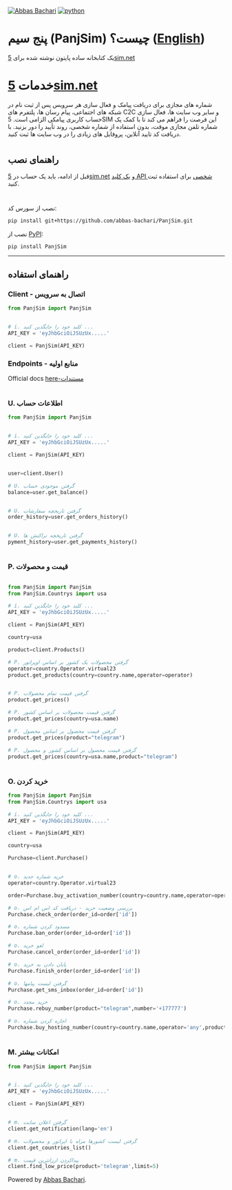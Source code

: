 [![Abbas Bachari](https://img.shields.io/badge/Abbas%20Bachari-PanjSim-green?style=plastic&logo=codemagic)](https://github.com/abbas-bachari/PanjSim)
[![python](https://img.shields.io/badge/Python%20-3.7+-green?style=plastic&logo=Python)](https://python.org)

# پنج سیم (PanjSim) چیست؟ ([English](https://github.com/abbas-bachari/PanjSim))
یک کتابخانه ساده پایتون نوشته شده برای [5sim.net](https://5sim.net)
#

# خدمات [5sim.net](https://5sim.net)
شماره های مجازی برای دریافت پیامک و فعال سازی هر سرویس
پس از ثبت نام در شبکه های اجتماعی، پیام رسان ها، پلتفرم های C2C و سایر وب سایت ها، فعال سازی حساب کاربری پیامکی الزامی است. 5SIM این فرصت را فراهم می کند تا با کمک یک شماره تلفن مجازی موقت، بدون استفاده از شماره شخصی، روند تأیید را دور بزنید. با دریافت کد تایید آنلاین، پروفایل های زیادی را در وب سایت ها ثبت کنید.

#

## راهنمای نصب
قبل از ادامه، باید یک حساب در [5sim.net](https://5sim.net/) و [یک کلید API شخصی](https://5sim.net/settings/security) برای استفاده ثبت کنید. 
#

نصب از سورس کد:

``` bash
pip install git+https://github.com/abbas-bachari/PanjSim.git
```

نصب از  [PyPI](https://pypi.org/project/PanjSim/):

```bash
pip install PanjSim
```
<hr>

## راهنمای استفاده

###  Client - اتصال به سرویس

```python
from PanjSim import PanjSim


# i. کلید خود را جایگذین کنید ...
API_KEY = 'eyJhbGciOiJSUzUx.....' 

client = PanjSim(API_KEY) 


```
 

### Endpoints - منابع اولیه
Official docs [here-مستندات](https://docs.5sim.net/)
#


### U. اطلاعات حساب

```python
from PanjSim import PanjSim


# i. کلید خود را جایگذین کنید ...
API_KEY = 'eyJhbGciOiJSUzUx.....' 

client = PanjSim(API_KEY) 


user=client.User()

# U. گرفتن موجودی حساب
balance=user.get_balance()


# U. گرفتن تاریخچه سفارشات
order_history=user.get_orders_history()


# U. گرفتن تاریخچه تراکنش ها
pyment_history=user.get_payments_history()

```
#
### P. قیمت و محصولات

```python

from PanjSim import PanjSim
from PanjSim.Countrys import usa

# i. کلید خود را جایگذین کنید ...
API_KEY = 'eyJhbGciOiJSUzUx.....' 

client = PanjSim(API_KEY) 

country=usa

product=client.Products()

# P. گرفتن محصولات یک کشور بر اساس اوپراتور
operator=country.Operator.virtual23
product.get_products(country=country.name,operator=operator)


# P. گرفتن قیمت تمام محصولات
product.get_prices()

# P. گرفتن قیمت محصولات بر اساس کشور
product.get_prices(country=usa.name)

# P. گرفتن قیمت محصول بر اساس محصول
product.get_prices(product="telegram")

# P. گرفتن قیمت محصول بر اساس کشور و محصول
product.get_prices(country=usa.name,product="telegram")
```
#
### O. خرید کردن

```python
from PanjSim import PanjSim
from PanjSim.Countrys import usa

# i. کلید خود را جایگذین کنید ...
API_KEY = 'eyJhbGciOiJSUzUx.....' 

client = PanjSim(API_KEY) 

country=usa

Purchase=client.Purchase()


# o. خرید شماره جدید
operator=country.Operator.virtual23

order=Purchase.buy_activation_number(country=country.name,operator=operator,product='telegram')

# o. بررسی وضعیت خرید - دریافت کد اس ام اس
Purchase.check_order(order_id=order['id'])

# o. مسدود کردن شماره
Purchase.ban_order(order_id=order['id'])

# o. لغو خرید
Purchase.cancel_order(order_id=order['id'])

# o. پایان دادن به خرید
Purchase.finish_order(order_id=order['id'])

# o. گرفتن لیست پیامها
Purchase.get_sms_inbox(order_id=order['id'])

# o. خرید مجدد
Purchase.rebuy_number(product="telegram",number='+177777')

# o. اجاره کردن شماره
Purchase.buy_hosting_number(country=country.name,operator='any',product='1day')
```
#
### M. امکانات بیشتر

```python
from PanjSim import PanjSim


# i. کلید خود را جایگذین کنید ...
API_KEY = 'eyJhbGciOiJSUzUx.....' 

client = PanjSim(API_KEY) 


# m. گرفتن اعلان سایت
client.get_notification(lang='en')

# m. گرفتن لیست کشورها مراه با اپراتور و محصولات
client.get_countries_list()

# m. پیداکردن ارزانترین قیمت
client.find_low_price(product='telegram',limit=5)
```
Powered by [Abbas Bachari](https://github.com/abbas-bachari).

